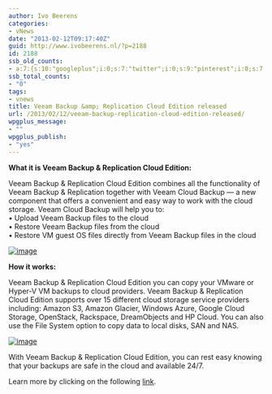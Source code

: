 ```yaml
---
author: Ivo Beerens
categories:
- vNews
date: "2013-02-12T09:17:40Z"
guid: http://www.ivobeerens.nl/?p=2188
id: 2188
ssb_old_counts:
- a:7:{s:10:"googleplus";i:0;s:7:"twitter";i:0;s:9:"pinterest";i:0;s:7:"fbshare";i:0;s:8:"linkedin";i:0;s:6:"reddit";i:0;s:6:"tumblr";i:0;}
ssb_total_counts:
- "0"
tags:
- vnews
title: Veeam Backup &amp; Replication Cloud Edition released
url: /2013/02/12/veeam-backup-replication-cloud-edition-released/
wpgplus_message:
- ""
wpgplus_publish:
- "yes"
---
```


**What it is Veeam Backup &amp; Replication Cloud Edition:**

Veeam Backup &amp; Replication Cloud Edition combines all the functionality of Veeam Backup &amp; Replication together with Veeam Cloud Backup — a new component that offers a convenient and easy way to work with the cloud storage. Veeam Cloud Backup will help you to:   
• Upload Veeam Backup files to the cloud   
• Restore Veeam Backup files from the cloud   
• Restore VM guest OS files directly from Veeam Backup files in the cloud

[![image](http://localhost/wp-content/uploads/2013/02/image_thumb6.png "image")](http://localhost/wp-content/uploads/2013/02/image6.png)

**How it works:**

Veeam Backup &amp; Replication Cloud Edition you can copy your VMware or Hyper-V VM backups to cloud providers. Veeam Backup &amp; Replication Cloud Edition supports over 15 different cloud storage service providers including: Amazon S3, Amazon Glacier, Windows Azure, Google Cloud Storage, OpenStack, Rackspace, DreamObjects and HP Cloud. You can also use the File System option to copy data to local disks, SAN and NAS.

[![image](http://localhost/wp-content/uploads/2013/02/image_thumb7.png "image")](http://localhost/wp-content/uploads/2013/02/image7.png)

With Veeam Backup &amp; Replication Cloud Edition, you can rest easy knowing that your backups are safe in the cloud and available 24/7.

Learn more by clicking on the following [link](http://www.veeam.com/cloud-backup-vmware-hyper-v.html?mkt_tok=3RkMMJWWfF9wsRolu6%252FJdu%252FhmjTEU5z17OgtUaG3lMI%252F0ER3fOvrPUfGjI4CTcVjMq%252BNFAAgAZVnyRQFDOWQfY0%253D).

